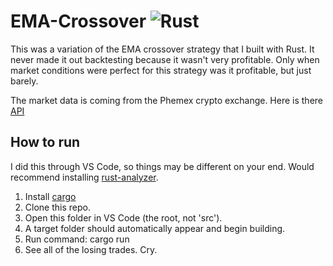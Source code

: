 # EMA-Crossover ![Rust](https://img.shields.io/badge/rust-%23000000.svg?style=for-the-badge&logo=rust&logoColor=white)
This was a variation of the EMA crossover strategy that I built with Rust. It never made it out backtesting because it wasn't very profitable. Only when market conditions were perfect for this strategy was it profitable, but just barely.

The market data is coming from the Phemex crypto exchange. Here is there [API](https://github.com/phemex/phemex-api-docs/blob/master/Public-Contract-API-en.md)

## How to run
I did this through VS Code, so things may be different on your end. Would recommend installing [rust-analyzer](https://marketplace.visualstudio.com/items?itemName=rust-lang.rust-analyzer).
1. Install [cargo](https://doc.rust-lang.org/cargo/getting-started/installation.html)
2. Clone this repo.
4. Open this folder in VS Code (the root, not 'src').
5. A target folder should automatically appear and begin building.
6. Run command: cargo run
7. See all of the losing trades. Cry.
